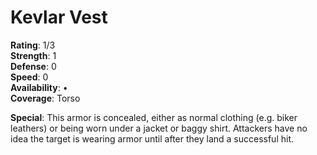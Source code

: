 # Kevlar Vest

**Rating**: 1/3\
**Strength**: 1\
**Defense**: 0\
**Speed**: 0\
**Availability**: •\
**Coverage**: Torso

**Special**: This armor is concealed, either as normal clothing (e.g. biker leathers) or being worn under a jacket or baggy shirt.
Attackers have no idea the target is wearing armor until after they land a successful hit.